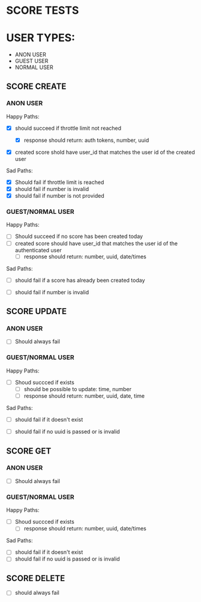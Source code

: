 # SCORE TESTS


# USER TYPES:
- ANON USER
- GUEST USER
- NORMAL USER


## SCORE CREATE

### ANON USER
Happy Paths:
- [x] should succeed if throttle limit not reached
    - [x] response should return: auth tokens, number, uuid
- [x] created score shold have user_id that matches the user id of the created user


Sad Paths:
- [x] Should fail if throttle limit is reached
- [x] should fail if number is invalid
- [x] should fail if number is not provided

### GUEST/NORMAL USER
Happy Paths:
- [ ] Should succeed if no score has been created today
- [ ] created score should have user_id that matches the user id of the authenticated user
    - [ ] response should return: number, uuid, date/times

Sad Paths:
- [ ] should fail if a score has already been created today
- [ ] should fail if number is invalid



## SCORE UPDATE

### ANON USER
- [ ] Should always fail

### GUEST/NORMAL USER

Happy Paths:
- [ ] Shoud succced if exists
    - [ ] should be possible to update: time, number
    - [ ] response should return: number, uuid, date, time

Sad Paths:
- [ ] should fail if it doesn't exist
- [ ] should fail if no uuid is passed or is invalid



## SCORE GET

### ANON USER
- [ ] Should always fail

### GUEST/NORMAL USER

Happy Paths:
- [ ] Shoud succced if exists
    - [ ] response should return: number, uuid, date/times

Sad Paths:
- [ ] should fail if it doesn't exist
- [ ] should fail if no uuid is passed or is invalid

## SCORE DELETE
- [ ] should always fail